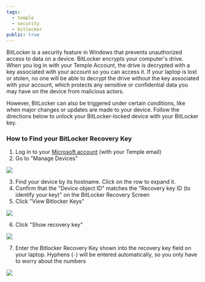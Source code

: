 ```yaml
---
tags:
  - temple
  - security
  - bitlocker
public: true
---
```

BitLocker is a security feature in Windows that prevents unauthorized access to data on a device. BitLocker encrypts your computer's drive. When you log in with your Temple Account, the drive is decrypted with a key associated with your account so you can access it. If your laptop is lost or stolen, no one will be able to decrypt the drive without the key associated with your account, which protects any sensitive or confidential data you may have on the device from malicious actors.

However, BitLocker can also be triggered under certain conditions, like when major changes or updates are made to your device. Follow the directions below to unlock your BitLocker-locked device with your BitLocker key.

### How to Find your BitLocker Recovery Key

1. Log in to your [Microsoft account](https://myaccount.microsoft.com/) (with your Temple email)
2. Go to "Manage Devices"

![](https://sites.temple.edu/hbghelp/files/2024/10/image-3.png)

3. Find your device by its hostname. Click on the row to expand it.
4. Confirm that the "Device object ID" matches the "Recovery key ID (to identify your key)" on the BitLocker Recovery Screen
5. Click "View Bitlocker Keys"

![](https://sites.temple.edu/hbghelp/files/2024/10/image-4.png)

6. Click "Show recovery key"

![](https://sites.temple.edu/hbghelp/files/2024/10/image-5.png)

7. Enter the Bitlocker Recovery Key shown into the recovery key field on your laptop. Hyphens (`-`) will be entered automatically, so you only have to worry about the numbers

![](https://sites.temple.edu/hbghelp/files/2024/10/image-6.png)